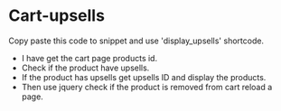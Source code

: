 # Cart-upsells
Copy paste this code to snippet and use 'display_upsells' shortcode.

* I have get the cart page products id.
* Check if the product have upsells.
* If the product has upsells get upsells ID and display the products.
* Then use jquery check if the product is removed from cart reload a page.

